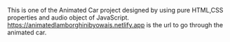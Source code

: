 This is one of the Animated Car project designed by using pure HTML,CSS properties and audio object of JavaScript.
https://animatedlamborghinibyowais.netlify.app is the url to go through the animated car.

